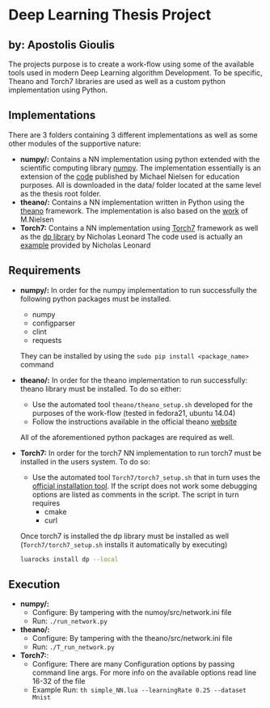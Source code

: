 # Deep Learning Thesis Project
## by: Apostolis Gioulis

The projects purpose is to create a work-flow using some of the available tools used in modern Deep Learning algorithm Development. To be specific, Theano and Torch7 libraries are used as well as a custom python implementation using Python.

## Implementations
There are 3 folders containing 3 different implementations as well as some other modules of the supportive nature:
* __numpy/:__ Contains a NN implementation using python extended with the scientific computing library [numpy](http://www.numpy.org/). The implementation essentially is an extension of the [code](https://github.com/mnielsen/neural-networks-and-deep-learning/blob/master/src/network2.py) published by Michael Nielsen for education purposes. All is downloaded in the data/ folder located at the same level as the thesis root folder.
* __theano/:__ Contains a NN implementation written in Python using the [theano](http://deeplearning.net/software/theano/) framework. The implementation is also based on the [work](https://github.com/mnielsen/neural-networks-and-deep-learning/blob/master/src/network3.py) of M.Nielsen
* __Torch7:__ Contains a NN implementation using [Torch7](http://torch.ch/) framework as well as the [dp library](https://github.com/nicholas-leonard/dp) by Nicholas Leonard
The code used is actually an [example](https://github.com/nicholas-leonard/dp/blob/master/examples/deepinception.lua) provided by Nicholas Leonard

## Requirements
* __numpy/:__
In order for the numpy implementation to run successfully the following python packages must be installed.
	* numpy
	* configparser
	* clint
	* requests

	They can be installed by using the ```sudo pip install <package_name>``` command


* __theano/:__ In order for the theano implementation to run successfully:
theano library must be installed. To do so either:
	* Use the automated tool ```theano/theano_setup.sh``` developed for the purposes of the work-flow (tested in fedora21, ubuntu 14.04)
	* Follow the instructions available in the official theano [website](http://deeplearning.net/software/theano/install.html)

	All of the aforementioned python packages are required as well.
* __Torch7:__
In order for the torch7 NN implementation to run torch7 must be installed in the users system. To do so:
	* Use the automated tool ```Torch7/torch7_setup.sh``` that in turn uses the [official installation tool](https://github.com/torch/ezinstall). If the script does not work some debugging options are listed as comments in the script. The script in turn requires
		* cmake
		* curl

	Once torch7 is installed the dp library must be installed as well (```Torch7/torch7_setup.sh``` installs it automatically by executing)
	```bash
	luarocks install dp --local
	```
## Execution

* __numpy/:__
	* Configure: By tampering with the  numoy/src/network.ini file
	* Run: ```./run_network.py```
* __theano/:__
	* Configure: By tampering with the  theano/src/network.ini file
	* Run: ```./T_run_network.py```
* __Torch7:__:
	* Configure: There are many Configuration options by passing command line args. For more info on the available options read line 16-32 of the file
	* Example Run: ```th simple_NN.lua --learningRate 0.25 --dataset Mnist```
